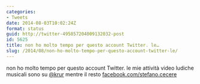 ```yaml
---
categories:
- Tweets
date: 2014-08-03T10:02:24Z
format: status
guid: http://twitter-495857204009132032-post
id: 5625
title: non ho molto tempo per questo account Twitter. le…
slug: /2014/08/non-ho-molto-tempo-per-questo-account-twitter-le/
---
```


non ho molto tempo per questo account Twitter. le mie attività video ludiche musicali sono su [@krur](http://twitter.com/krur) mentre il resto [facebook.com/stefano.cecere](https://www.facebook.com/stefano.cecere)